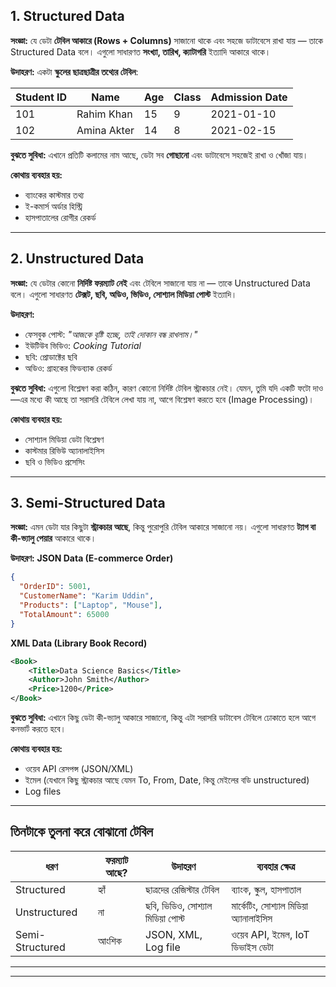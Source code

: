 ## **1. Structured Data**

**সংজ্ঞা:**
যে ডেটা **টেবিল আকারে (Rows + Columns)** সাজানো থাকে এবং সহজে ডাটাবেসে রাখা যায় — তাকে Structured Data বলে।
এগুলো সাধারণত **সংখ্যা, তারিখ, ক্যাটাগরি** ইত্যাদি আকারে থাকে।

**উদাহরণ:**
একটা **স্কুলের ছাত্রছাত্রীর তথ্যের টেবিল**:

| Student ID | Name        | Age | Class | Admission Date |
| ---------- | ----------- | --- | ----- | -------------- |
| 101        | Rahim Khan  | 15  | 9     | 2021-01-10     |
| 102        | Amina Akter | 14  | 8     | 2021-02-15     |

**বুঝতে সুবিধা:**
এখানে প্রতিটি কলামের নাম আছে, ডেটা সব **গোছানো** এবং ডাটাবেসে সহজেই রাখা ও খোঁজা যায়।

**কোথায় ব্যবহার হয়:**

* ব্যাংকের কাস্টমার তথ্য
* ই-কমার্স অর্ডার হিস্ট্রি
* হাসপাতালের রোগীর রেকর্ড

---

## **2. Unstructured Data**

**সংজ্ঞা:**
যে ডেটার কোনো **নির্দিষ্ট ফরম্যাট নেই** এবং টেবিলে সাজানো যায় না — তাকে Unstructured Data বলে।
এগুলো সাধারণত **টেক্সট, ছবি, অডিও, ভিডিও, সোশ্যাল মিডিয়া পোস্ট** ইত্যাদি।

**উদাহরণ:**

* ফেসবুক পোস্ট: *"আজকে বৃষ্টি হচ্ছে, তাই দোকান বন্ধ রাখলাম।"*
* ইউটিউব ভিডিও: *Cooking Tutorial*
* ছবি: প্রোডাক্টের ছবি
* অডিও: গ্রাহকের ফিডব্যাক রেকর্ড

**বুঝতে সুবিধা:**
এগুলো বিশ্লেষণ করা কঠিন, কারণ কোনো নির্দিষ্ট টেবিল স্ট্রাকচার নেই।
যেমন, তুমি যদি একটি ফটো দাও—এর মধ্যে কী আছে তা সরাসরি টেবিলে লেখা যায় না, আগে বিশ্লেষণ করতে হবে (Image Processing)।

**কোথায় ব্যবহার হয়:**

* সোশ্যাল মিডিয়া ডেটা বিশ্লেষণ
* কাস্টমার রিভিউ অ্যানালাইসিস
* ছবি ও ভিডিও প্রসেসিং

---

## **3. Semi-Structured Data**

**সংজ্ঞা:**
এমন ডেটা যার কিছুটা **স্ট্রাকচার আছে**, কিন্তু পুরোপুরি টেবিল আকারে সাজানো নয়।
এগুলো সাধারণত **ট্যাগ বা কী-ভ্যালু পেয়ার** আকারে থাকে।

**উদাহরণ:**
**JSON Data (E-commerce Order)**

```json
{
  "OrderID": 5001,
  "CustomerName": "Karim Uddin",
  "Products": ["Laptop", "Mouse"],
  "TotalAmount": 65000
}
```

**XML Data (Library Book Record)**

```xml
<Book>
    <Title>Data Science Basics</Title>
    <Author>John Smith</Author>
    <Price>1200</Price>
</Book>
```

**বুঝতে সুবিধা:**
এখানে কিছু ডেটা কী-ভ্যালু আকারে সাজানো, কিন্তু এটা সরাসরি ডাটাবেস টেবিলে ঢোকাতে হলে আগে কনভার্ট করতে হবে।

**কোথায় ব্যবহার হয়:**

* ওয়েব API রেসপন্স (JSON/XML)
* ইমেল (যেখানে কিছু স্ট্রাকচার আছে যেমন To, From, Date, কিন্তু মেইলের বডি unstructured)
* Log files

---

## **তিনটাকে তুলনা করে বোঝানো টেবিল**

| ধরণ             | ফরম্যাট আছে? | উদাহরণ                           | ব্যবহার ক্ষেত্র                        |
| --------------- | ------------ | -------------------------------- | -------------------------------------- |
| Structured      | হ্যাঁ        | ছাত্রদের রেজিস্টার টেবিল         | ব্যাংক, স্কুল, হাসপাতাল                |
| Unstructured    | না           | ছবি, ভিডিও, সোশ্যাল মিডিয়া পোস্ট | মার্কেটিং, সোশ্যাল মিডিয়া অ্যানালাইসিস |
| Semi-Structured | আংশিক        | JSON, XML, Log file              | ওয়েব API, ইমেল, IoT ডিভাইস ডেটা        |
---
---
